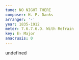 ```yaml
---
tune: NO NIGHT THERE
composer: H. P. Danks
arranger: '-'
year: 1835-1912
meter: 7.6.7.6.D. With Refrain
key: E♭ Major
anacrusis: 0
---
```

undefined
